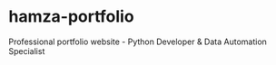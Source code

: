# hamza-portfolio
 Professional portfolio website - Python Developer &amp; Data Automation Specialist
